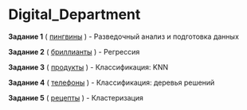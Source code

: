 # Digital_Department

**Задание 1** ( [пингвины](https://github.com/VeronikaSteklo/Digital_Department/blob/main/%D0%9F%D0%B8%D0%BD%D0%B3%D0%B2%D0%B8%D0%BD%D0%BE%D0%B2%D0%B0%D1%8F%D0%A6%D0%B8%D1%84%D1%80%D0%B0.ipynb) ) - Разведочный анализ и подготовка данных

**Задание 2** ( [бриллианты](https://github.com/VeronikaSteklo/Digital_Department/blob/main/%D0%91%D1%80%D0%B8%D0%BB%D0%BB%D0%B8%D0%B0%D0%BD%D1%82%D0%BE%D0%B2%D0%B0%D1%8F%D0%A6%D0%B8%D1%84%D1%80%D0%B0.ipynb) ) - Регрессия

**Задание 3** ( [продукты](https://github.com/VeronikaSteklo/Digital_Department/blob/main/%D0%9F%D1%80%D0%BE%D0%B4%D1%83%D0%BA%D1%82%D0%BE%D0%B2%D0%B0%D1%8F%D0%A6%D0%B8%D1%84%D1%80%D0%B0.ipynb) ) - Классификация: KNN

**Задание 4** ( [телефоны](https://github.com/VeronikaSteklo/Digital_Department/blob/main/%D0%A2%D0%B5%D0%BB%D0%B5%D1%84%D0%BE%D0%BD%D0%BE%D0%B2%D0%B0%D1%8F%D0%A6%D0%B8%D1%84%D1%80%D0%B0.ipynb) ) - Классификация: деревья решений

**Задание 5** ( [рецепты](https://colab.research.google.com/drive/1AfemTLo6ULEKtO2naw36IrOEUXcc7e9z?usp=sharing) ) - Кластеризация
